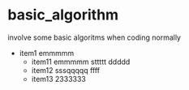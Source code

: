 # basic_algorithm
involve some basic algoritms when coding normally

* item1 emmmmm
  * item11 emmmmm sttttt ddddd
  * item12 sssqqqqq ffff
  * item13 2333333
